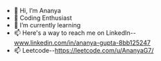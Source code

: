 - 👋 Hi, I’m Ananya
- 👀 Coding Enthusiast
- 🌱 I’m currently learning 
- 📫 Here's a way to reach me on LinkedIn-- www.linkedin.com/in/ananya-gupta-8bb125247
- 📫 Leetcode--https://leetcode.com/u/AnanyaG7/

<!---
ananya0050/ananya0050 is a ✨ special ✨ repository because its `README.md` (this file) appears on your GitHub profile.
You can click the Preview link to take a look at your changes.
--->
